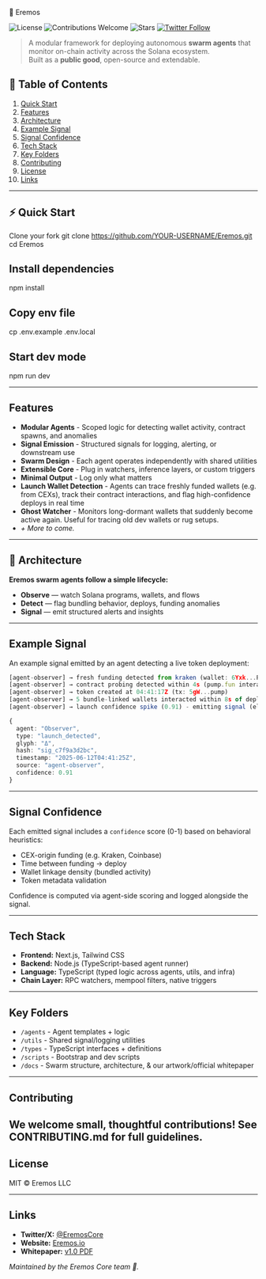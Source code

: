  🐝 Eremos

![License](https://img.shields.io/badge/license-MIT-blue.svg)
![Contributions Welcome](https://img.shields.io/badge/contributions-welcome-brightgreen.svg)
![Stars](https://img.shields.io/github/stars/EremosCore/Eremos?style=social)
[![Twitter Follow](https://img.shields.io/twitter/follow/EremosCore?style=social)](https://twitter.com/EremosCore)

> A modular framework for deploying autonomous **swarm agents** that monitor on-chain activity across the Solana ecosystem.  
> Built as a **public good**, open-source and extendable.

## 📑 Table of Contents
1. [Quick Start](#⚡-quick-start)
2. [Features](#features)
3. [Architecture](#Architecture)
4. [Example Signal](#Example-Signal)
5. [Signal Confidence](#Signal-Confidence)
6. [Tech Stack](#Tech-Stack)
7. [Key Folders](#Key-Folders)
8. [Contributing](#Contributing)
9. [License](#License)
10. [Links](#links)

---

## ⚡ Quick Start
Clone your fork
git clone https://github.com/YOUR-USERNAME/Eremos.git
cd Eremos

## Install dependencies
npm install

## Copy env file
cp .env.example .env.local

## Start dev mode
npm run dev


---

## Features

- **Modular Agents** - Scoped logic for detecting wallet activity, contract spawns, and anomalies  
- **Signal Emission** - Structured signals for logging, alerting, or downstream use  
- **Swarm Design** - Each agent operates independently with shared utilities  
- **Extensible Core** - Plug in watchers, inference layers, or custom triggers  
- **Minimal Output** - Log only what matters
- **Launch Wallet Detection** - Agents can trace freshly funded wallets (e.g. from CEXs), track their contract interactions, and flag high-confidence deploys in real time
- **Ghost Watcher** - Monitors long-dormant wallets that suddenly become active again. Useful for tracing old dev wallets or rug setups.
- *+ More to come.*

---
## 🧩 Architecture

**Eremos swarm agents follow a simple lifecycle:**
- **Observe** — watch Solana programs, wallets, and flows
- **Detect** — flag bundling behavior, deploys, funding anomalies
- **Signal** — emit structured alerts and insights
---

## Example Signal

An example signal emitted by an agent detecting a live token deployment:

```ts
[agent-observer] → fresh funding detected from kraken (wallet: 6Yxk...P2M8) at 04:41:12Z
[agent-observer] → contract probing detected within 4s (pump.fun interaction traced)
[agent-observer] → token created at 04:41:17Z (tx: 5gW...pump)
[agent-observer] → 5 bundle-linked wallets interacted within 8s of deploy
[agent-observer] → launch confidence spike (0.91) - emitting signal (elapsed: 13s)

{
  agent: "Observer",
  type: "launch_detected",
  glyph: "Δ",
  hash: "sig_c7f9a3d2bc",
  timestamp: "2025-06-12T04:41:25Z",
  source: "agent-observer",
  confidence: 0.91
}
```

---

## Signal Confidence

Each emitted signal includes a `confidence` score (0-1) based on behavioral heuristics:
- CEX-origin funding (e.g. Kraken, Coinbase)
- Time between funding → deploy
- Wallet linkage density (bundled activity)
- Token metadata validation

Confidence is computed via agent-side scoring and logged alongside the signal.

---

## Tech Stack

- **Frontend:** Next.js, Tailwind CSS
- **Backend:** Node.js (TypeScript-based agent runner)
- **Language:** TypeScript (typed logic across agents, utils, and infra)
- **Chain Layer:** RPC watchers, mempool filters, native triggers

---

## Key Folders

- `/agents` - Agent templates + logic  
- `/utils` - Shared signal/logging utilities  
- `/types` - TypeScript interfaces + definitions  
- `/scripts` - Bootstrap and dev scripts  
- `/docs` - Swarm structure, architecture, & our artwork/official whitepaper

---

## Contributing

We welcome small, thoughtful contributions!
See CONTRIBUTING.md for full guidelines.
---

## License

MIT © Eremos LLC

---

## Links

- **Twitter/X:** [@EremosCore](https://x.com/EremosCore)
- **Website:** [Eremos.io](https://www.eremos.io/)
- **Whitepaper:** [v1.0 PDF](docs/whitepaper.pdf)

_Maintained by the Eremos Core team 💛._

